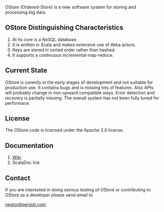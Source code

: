 OStore (Ordered-Store) is a new software system for 
storing and processing big data.

## OStore Distinguishing Characteristics
   1. At its core is a NoSQL database.
   2. It is written in Scala and makes extensive use of Akka 
      actors.
   3. Keys are stored in sorted order rather than hashed.
   4. It supports a continuous incremental map-reduce.

## Current State
OStore is curently in the early stages of development and not
suitable for production use. It contains bugs and is missing lots
of features. Also APIs will probably change in
non-upward compatible ways. Error detection and recovery
is partially missing.
The overall system has not been fully tuned for performace.

## License
The OStore code is licensed under the Apache 2.0 license.

## Documentation
1. [Wiki](ostore/wiki)
1. ScalaDoc link

## Contact
If you are interested in doing serious testing of OStore
or contributing to OStore as a developer please send email
to 

[nestor@persist.com](mailto:nestor@persist.com)
